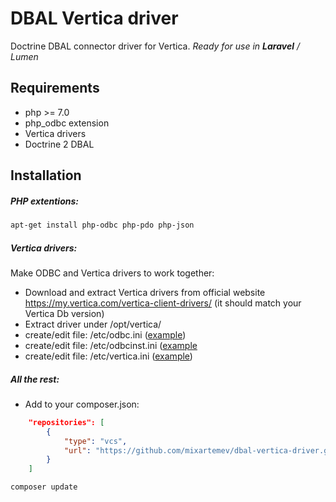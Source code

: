 DBAL Vertica driver
===================

Doctrine DBAL connector driver for Vertica.
*Ready for use in **Laravel** / Lumen*

Requirements
------------
* php >= 7.0
* php_odbc extension
* Vertica drivers
* Doctrine 2 DBAL

Installation
------------

##### PHP extentions:
```bash
apt-get install php-odbc php-pdo php-json
```

##### Vertica drivers:
Make ODBC and Vertica drivers to work together:
* Download and extract Vertica drivers from official website https://my.vertica.com/vertica-client-drivers/ (it should match your Vertica Db version)
* Extract driver under /opt/vertica/
* create/edit file: /etc/odbc.ini ([example](https://github.com/skatrych/vertica-php-adapter/blob/master/examples/drivers/odbc.ini))
* create/edit file: /etc/odbcinst.ini ([example](https://github.com/skatrych/vertica-php-adapter/blob/master/examples/drivers/odbcinst.ini)
* create/edit file: /etc/vertica.ini ([example](https://github.com/skatrych/vertica-php-adapter/blob/master/examples/drivers/vertica.ini))

##### All the rest:
* Add to your composer.json:
```json
    "repositories": [
        {
            "type": "vcs",
            "url": "https://github.com/mixartemev/dbal-vertica-driver.git"
        }
    ]
```
```bash
composer update
```
